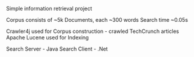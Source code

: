 Simple information retrieval project

Corpus consists of ~5k Documents, each ~300 words
Search time ~0.05s

Crawler4j used for Corpus construction - crawled TechCrunch articles
Apache Lucene used for Indexing

Search Server - Java
Search Client - .Net

